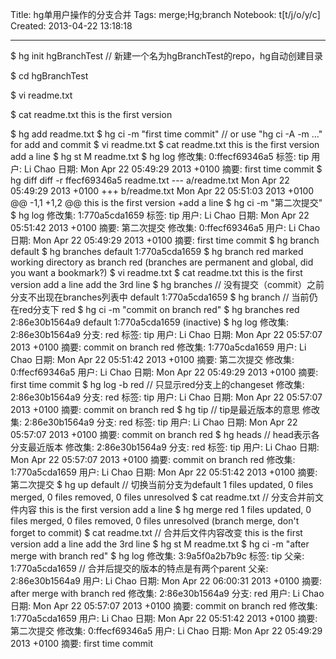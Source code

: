 Title: hg单用户操作的分支合并
Tags: merge;Hg;branch
Notebook: t[t/j/o/y/c]
Created: 2013-04-22 13:18:18

------

$ hg init hgBranchTest // 新建一个名为hgBranchTest的repo，hg自动创建目录

 


$ cd hgBranchTest
 
$ vi readme.txt 
 

$ cat readme.txt 
this is the first version 

$ hg add readme.txt 
$ hg ci -m "first time commit" // or use "hg ci -A -m ..." for add and commit 
$ vi readme.txt 
$ cat readme.txt 
this is the first version 
add a line 
$ hg st 
M readme.txt 
$ hg log 
修改集:  0:ffecf69346a5 
标签:  tip 
用户:  Li Chao 
日期:  Mon Apr 22 05:49:29 2013 +0100 
摘要:  first time commit 
$ hg diff 
diff -r ffecf69346a5 readme.txt 
--- a/readme.txt  Mon Apr 22 05:49:29 2013 +0100 
+++ b/readme.txt  Mon Apr 22 05:51:03 2013 +0100 
@@ -1,1 +1,2 @@ 
this is the first version 
+add a line 
$ hg ci -m "第二次提交" 
$ hg log 
修改集:  1:770a5cda1659 
标签:  tip 
用户:  Li Chao 
日期:  Mon Apr 22 05:51:42 2013 +0100 
摘要:  第二次提交 
修改集:  0:ffecf69346a5 
用户:  Li Chao 
日期:  Mon Apr 22 05:49:29 2013 +0100 
摘要:  first time commit 
$ hg branch 
default 
$ hg branches 
default      1:770a5cda1659 
$ hg branch red 
marked working directory as branch red 
(branches are permanent and global, did you want a bookmark?) 
$ vi readme.txt 
$ cat readme.txt 
this is the first version 
add a line 
add the 3rd line 
$ hg branches   // 没有提交（commit）之前分支不出现在branches列表中 
default      1:770a5cda1659 
$ hg branch   // 当前仍在red分支下 
red 
$ hg ci -m "commit on branch red" 
$ hg branches 
red       2:86e30b1564a9 
default      1:770a5cda1659 (inactive) 
$ hg log 
修改集:  2:86e30b1564a9 
分支:  red 
标签:  tip 
用户:  Li Chao 
日期:  Mon Apr 22 05:57:07 2013 +0100 
摘要:  commit on branch red 
修改集:  1:770a5cda1659 
用户:  Li Chao 
日期:  Mon Apr 22 05:51:42 2013 +0100 
摘要:  第二次提交 
修改集:  0:ffecf69346a5 
用户:  Li Chao 
日期:  Mon Apr 22 05:49:29 2013 +0100 
摘要:  first time commit 
$ hg log -b red // 只显示red分支上的changeset 
修改集:  2:86e30b1564a9 
分支:  red 
标签:  tip 
用户:  Li Chao 
日期:  Mon Apr 22 05:57:07 2013 +0100 
摘要:  commit on branch red 
$ hg tip  // tip是最近版本的意思 
修改集:  2:86e30b1564a9 
分支:  red 
标签:  tip 
用户:  Li Chao 
日期:  Mon Apr 22 05:57:07 2013 +0100 
摘要:  commit on branch red 
$ hg heads  // head表示各分支最近版本 
修改集:  2:86e30b1564a9 
分支:  red 
标签:  tip 
用户:  Li Chao 
日期:  Mon Apr 22 05:57:07 2013 +0100 
摘要:  commit on branch red 
修改集:  1:770a5cda1659 
用户:  Li Chao 
日期:  Mon Apr 22 05:51:42 2013 +0100 
摘要:  第二次提交 
$ hg up default   // 切换当前分支为default 
1 files updated, 0 files merged, 0 files removed, 0 files unresolved 
$ cat readme.txt  // 分支合并前文件内容 
this is the first version 
add a line 
$ hg merge red 
1 files updated, 0 files merged, 0 files removed, 0 files unresolved 
(branch merge, don't forget to commit) 
$ cat readme.txt  // 合并后文件内容改变 
this is the first version 
add a line 
add the 3rd line 
$ hg st 
M readme.txt 
$ hg ci -m "after merge with branch red" 
$ hg log 
修改集:  3:9a5f0a2b7b9c 
标签:  tip 
父亲:  1:770a5cda1659 // 合并后提交的版本的特点是有两个parent 
父亲:  2:86e30b1564a9 
用户:  Li Chao 
日期:  Mon Apr 22 06:00:31 2013 +0100 
摘要:  after merge with branch red 
修改集:  2:86e30b1564a9 
分支:  red 
用户:  Li Chao 
日期:  Mon Apr 22 05:57:07 2013 +0100 
摘要:  commit on branch red 
修改集:  1:770a5cda1659 
用户:  Li Chao 
日期:  Mon Apr 22 05:51:42 2013 +0100 
摘要:  第二次提交 
修改集:  0:ffecf69346a5 
用户:  Li Chao 
日期:  Mon Apr 22 05:49:29 2013 +0100 
摘要:  first time commit